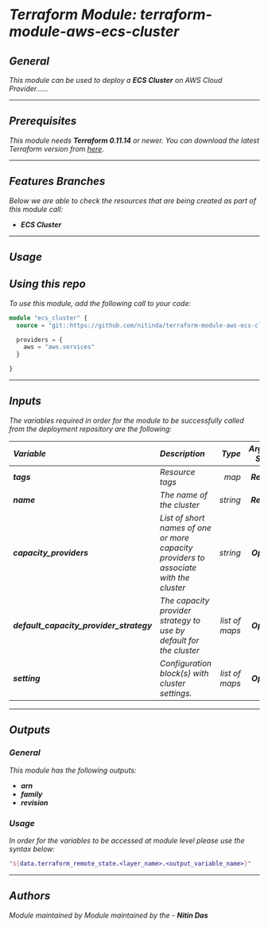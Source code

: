 # _Terraform Module: terraform-module-aws-ecs-cluster_


## _General_

_This module can be used to deploy a_ _**ECS Cluster** on AWS Cloud Provider......_


---

## _Prerequisites_

_This module needs **Terraform 0.11.14** or newer._
_You can download the latest Terraform version from_ [_here_](https://www.terraform.io/downloads.html).



---

## _Features Branches_

_Below we are able to check the resources that are being created as part of this module call:_

- _**ECS Cluster**_



---

## _Usage_

## _Using this repo_

_To use this module, add the following call to your code:_

```tf
module "ecs_cluster" {
  source = "git::https://github.com/nitinda/terraform-module-aws-ecs-cluster.git?ref=terraform-11/master"

  providers = {
    aws = "aws.services"
  }

}
```


---

## _Inputs_

_The variables required in order for the module to be successfully called from the deployment repository are the following:_

|**_Variable_** | **_Description_** | **_Type_** | **_Argument Status_** |
|:----|:----|-----:|:---:|
| **_tags_** | _Resource tags_ | _map_ | **_Required_** |
| **_name_** | _The name of the cluster_ | _string_ | **_Required_** |
| **_capacity\_providers_** | _List of short names of one or more capacity providers to associate with the cluster_ | _string_ | **_Optional_** |
| **_default\_capacity\_provider\_strategy_** | _The capacity provider strategy to use by default for the cluster_ | _list of maps_ | **_Optional_** |
| **_setting_** | _Configuration block(s) with cluster settings._ | _list of maps_ | **_Optional_** |


---


## _Outputs_

### _General_

_This module has the following outputs:_

* **_arn_**
* **_family_**
* **_revision_**


### _Usage_

_In order for the variables to be accessed at module level please use the syntax below:_


```tf
"${data.terraform_remote_state.<layer_name>.<output_variable_name>}"
```
---



## _Authors_

_Module maintained by Module maintained by the -_ **_Nitin Das_**